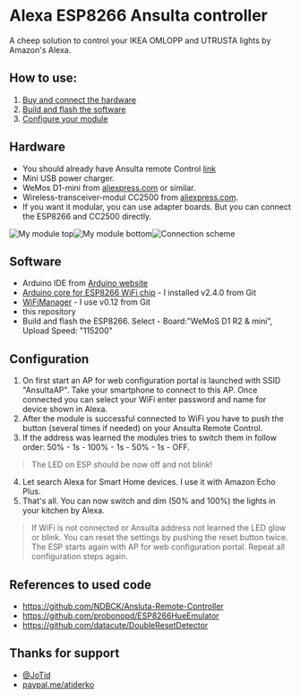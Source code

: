 # Alexa ESP8266 Ansulta controller
A cheep solution to control your IKEA OMLOPP and UTRUSTA lights by Amazon's Alexa.

## How to use:
1. [Buy and connect the hardware](#hardware)
2. [Build and flash the software](#software)
3. [Configure your module](#configuration)

## Hardware
- You should already have Ansulta remote Control [link](http://www.ikea.com/de/de/catalog/products/90300773/)
- Mini USB power charger.
- WeMos D1-mini from [aliexpress.com](https://de.aliexpress.com/item/D1-mini-Mini-NodeMcu-4M-bytes-Lua-WIFI-Internet-of-Things-development-board-based-ESP8266-by/32651747570.html) or similar.
- Wireless-transceiver-modul CC2500 from [aliexpress.com](https://de.aliexpress.com/item/Wireless-Module-CC2500-2-4G-Low-power-Consistency-Stability-Small-Size/32702148262.html).
- If you want it modular, you can use adapter boards. But you can connect the ESP8266 and CC2500 directly.

![My module top](https://github.com/atiderko/esp8266-ansulta-alexa/blob/master/my_module_top.jpg)![My module bottom](https://github.com/atiderko/esp8266-ansulta-alexa/blob/master/my_module_bottom.jpg)![Connection scheme](https://github.com/atiderko/esp8266-ansulta-alexa/blob/master/scheme.png)

## Software
- Arduino IDE from [Arduino website](http://www.arduino.cc/en/main/software)
- [Arduino core for ESP8266 WiFi chip](https://github.com/esp8266/Arduino) - I installed v2.4.0 from Git 
- [WiFiManager](https://github.com/tzapu/WiFiManager/) - I use v0.12 from Git
- this repository
- Build and flash the ESP8266. Select - Board:"WeMoS D1 R2 & mini", Upload Speed: "115200"

## Configuration
1. On first start an AP for web configuration portal is launched with SSID "AnsultaAP". Take your smartphone to connect to this AP. Once connected you can select your WiFi enter password and name for device shown in Alexa.
2. After the module is successful connected to WiFi you have to push the button (several times if needed) on your Ansulta Remote Control.
3. If the address was learned the modules tries to switch them in follow order: 50% - 1s - 100% - 1s - 50% - 1s - OFF.
> The LED on ESP should be now off and not blink!
4. Let search Alexa for Smart Home devices. I use it with Amazon Echo Plus.
5. That's all. You can now switch and dim (50% and 100%) the lights in your kitchen by Alexa.

>If WiFi is not connected or Ansulta address not learned the LED glow or blink. You can reset the settings by pushing the reset button twice. The ESP starts again with AP for web configuration portal. Repeat all configuration steps again.

## References to used code
- https://github.com/NDBCK/Ansluta-Remote-Controller
- https://github.com/probonopd/ESP8266HueEmulator
- https://github.com/datacute/DoubleResetDetector

## Thanks for support
- [@JoTid](https://github.com/JoTid)
- [paypal.me/atiderko](https://www.paypal.me/atiderko)
